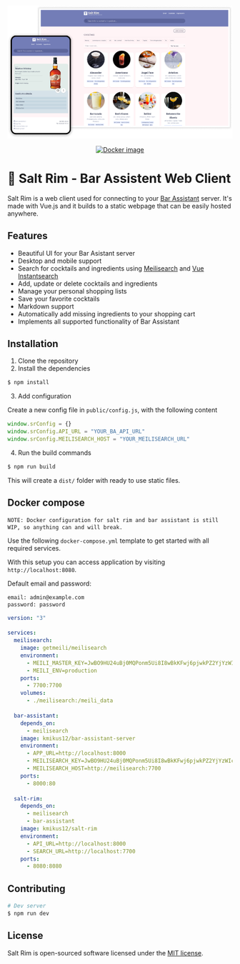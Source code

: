 <p align="center">
    <a href="https://karlomikus.com" target="_blank"><img width="700" src="art/hero.png" alt="Logo"></a>
</p>

<p align="center">
    <a href="https://hub.docker.com/r/kmikus12/salt-rim"><img src="https://img.shields.io/docker/v/kmikus12/salt-rim?style=for-the-badge" alt="Docker image"></a>
</p>

# 🍹 Salt Rim - Bar Assistent Web Client

Salt Rim is a web client used for connecting to your [Bar Assistant](https://github.com/karlomikus/bar-assistant) server. It's made with Vue.js and it builds to a static webpage that can be easily hosted anywhere.

## Features

- Beautiful UI for your Bar Asistant server
- Desktop and mobile support
- Search for cocktails and ingredients using [Meilisearch](https://www.meilisearch.com/) and [Vue Instantsearch](https://www.algolia.com/doc/guides/building-search-ui/what-is-instantsearch/vue/)
- Add, update or delete cocktails and ingredients
- Manage your personal shopping lists
- Save your favorite cocktails
- Markdown support
- Automatically add missing ingredients to your shopping cart
- Implements all supported functionality of Bar Assistant

## Installation

1. Clone the repository
2. Install the dependencies

``` bash
$ npm install
```

3. Add configuration

Create a new config file in `public/config.js`, with the following content

``` js
window.srConfig = {}
window.srConfig.API_URL = "YOUR_BA_API_URL"
window.srConfig.MEILISEARCH_HOST = "YOUR_MEILISEARCH_URL"
```

4. Run the build commands

``` bash
$ npm run build
```

This will create a `dist/` folder with ready to use static files.

## Docker compose

    NOTE: Docker configuration for salt rim and bar assistant is still WIP, so anything can and will break.

Use the following `docker-compose.yml` template to get started with all required services.

With this setup you can access application by visiting `http://localhost:8080`.

Default email and password:

```
email: admin@example.com
password: password
```

``` yml
version: "3"

services:
  meilisearch:
    image: getmeili/meilisearch
    environment:
      - MEILI_MASTER_KEY=JwBO9HU24uBj0MQPonm5Ui8I8wBkKFwj6pjwkPZ2YjYzWIcyZu
      - MEILI_ENV=production
    ports:
      - 7700:7700
    volumes:
      - ./meilisearch:/meili_data

  bar-assistant:
    depends_on:
      - meilisearch
    image: kmikus12/bar-assistant-server
    environment:
      - APP_URL=http://localhost:8000
      - MEILISEARCH_KEY=JwBO9HU24uBj0MQPonm5Ui8I8wBkKFwj6pjwkPZ2YjYzWIcyZu
      - MEILISEARCH_HOST=http://meilisearch:7700
    ports:
      - 8000:80

  salt-rim:
    depends_on:
      - meilisearch
      - bar-assistant
    image: kmikus12/salt-rim
    environment:
      - API_URL=http://localhost:8000
      - SEARCH_URL=http://localhost:7700
    ports:
      - 8080:8080
```

## Contributing

``` bash
# Dev server
$ npm run dev
```

## License

Salt Rim is open-sourced software licensed under the [MIT license](https://opensource.org/licenses/MIT).
